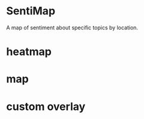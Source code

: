 # SentiMap
A map of sentiment about specific topics by location.

# heatmap
<script type="text/javascript"
  src="https://maps.googleapis.com/maps/api/js?libraries=visualization&sensor=true_or_false">
</script>

# map
<script type="text/javascript"
  src="https://maps.googleapis.com/maps/api/js?<%= api_key %>"></script>

# custom overlay
<script type="text/javascript"
  src="https://maps.googleapis.com/maps/api/js?<%= api_key %>"></script>

  <script type="text/javascript"
    src="https://maps.googleapis.com/maps/api/js?<%= api_key %>"></script>
  <script type="text/javascript"
    src="https://maps.googleapis.com/maps/api/js?libraries=visualization&sensor=true_or_false"></script>
  <script type="text/javascript"
    src="https://maps.googleapis.com/maps/api/js?<%= api_key %>"></script>

